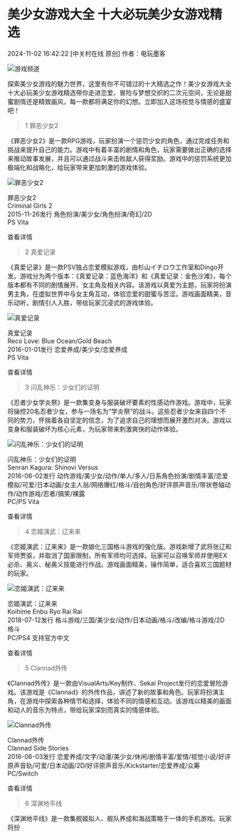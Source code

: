 # 美少女游戏大全 十大必玩美少女游戏精选

2024-11-02 16:42:22   [中关村在线 原创]   作者：电玩墨客

![游戏频道](https://pro-fd.zol-img.com.cn/g7/M00/03/00/ChMkLGYCmwKIdvRtAAFVzI_p5zUAAcNHAO3hXcAAVXk222.jpg)

探索美少女游戏的魅力世界，这里有你不可错过的十大精选之作！美少女游戏大全 十大必玩美少女游戏精选带你走进恋爱、冒险与梦想交织的二次元空间，无论是甜蜜剧情还是精致画风，每一款都将满足你的幻想。立即加入这场视觉与情感的盛宴吧！

> 1 罪恶少女2

《罪恶少女2》是一款RPG游戏，玩家扮演一个惩罚少女的角色，通过完成任务和挑战来提升自己的能力。游戏中有着丰富的剧情和角色，玩家需要做出正确的选择来推动故事发展，并且可以通过战斗来击败敌人获得奖励。游戏中的惩罚系统更加极端化和战略化，给玩家带来更加刺激的游戏体验。

![罪恶少女2](https://pro-fd.zol-img.com.cn/g7/M00/03/00/ChMkLGYCmwKIdvRtAAFVzI_p5zUAAcNHAO3hXcAAVXk222.jpg)
  
罪恶少女2  
Criminal Girls 2  
2015-11-26发行 角色扮演/美少女/角色扮演/奇幻/2D  
PS Vita  

查看详情

> 2 真爱记录

《真爱记录》是一款PSV独占恋爱模拟游戏，由杉山イチロウ工作室和Dingo开发。游戏分为两个版本：《真爱记录：蓝色海洋》和《真爱记录：金色沙滩》，每个版本都有不同的剧情展开、女主角及相关内容。该游戏以真爱为主题，玩家将扮演男主角，在虚拟世界中与女主角互动，体验恋爱的甜蜜与苦涩。游戏画面精美，音乐动听，剧情引人入胜，带给玩家沉浸式的游戏体验。

![真爱记录](https://pro-fd.zol-img.com.cn/g7/M00/0D/0C/ChMkLGYYHYOIAWNvAAAxKHPGB6kAAc4AAB3lqMAADFA721.jpg)

真爱记录  
Reco Love: Blue Ocean/Gold Beach  
2016-01-01发行 恋爱养成/美少女/恋爱养成  
PS Vita  

查看详情

> 3 闪乱神乐：少女们的证明

《忍者少女学炎祭》是一款集变身与服装破坏要素的性感动作游戏。游戏中，玩家将操控20名忍者少女，参与一场名为“学炎祭”的战斗。这些忍者少女来自四个不同的势力，怀揣着各自坚定的信念，为了追求自己的理想而展开激烈对决。游戏以变身和服装破坏为核心元素，为玩家带来刺激爽快的动作体验。

![闪乱神乐：少女们的证明](https://pro-fd.zol-img.com.cn/g7/M00/03/01/ChMkLGYCr3mIfE25AADr79pgwmgAAcNSwJ92-0AAOwH771.jpg)

闪乱神乐：少女们的证明  
Senran Kagura: Shinovi Versus  
2016-06-02发行 动作游戏/美少女/动作/单人/多人/日系角色扮演/剧情丰富/恋爱模拟/可爱/日本动画/女主人翁/网络爆红/格斗/自创角色/好评原声音乐/带状卷轴动作/动作游戏/忍者/搞笑/裸露  
PC/PS Vita  

查看详情

> 4 恋姬演武：辽来来

《恋姬演武：辽来来》是一款娘化三国格斗游戏的强化版。游戏新增了武将张辽和军师贾驱，并取消了国家限制，所有军师均可选择。玩家可以召唤军师并使用EX必杀、奥义、秘奥义技能进行作战。游戏画面精美，操作简单，适合喜欢三国题材的玩家。

![恋姬演武：辽来来](https://pro-fd.zol-img.com.cn/g7/M00/03/07/ChMkLGYDZWaIfySWAADvWS1QLHEAAcOyQGbRqcAAO9x437.jpg)

恋姬演武：辽来来  
Koihime Enbu Ryo Rai Rai  
2018-07-12发行 格斗游戏/三国/美少女/动作/日本动画/格斗/改编/格斗游戏/2D 格斗  
PC/PS4 支持官方中文  

查看详情

> 5 Clannad外传

《Clannad外传》是一款由VisualArts/Key制作、Sekai Project发行的恋爱冒险游戏。该游戏是《Clannad》的外传作品，讲述了新的故事和角色。玩家将扮演主角，在游戏中探索各种情节和选择，体验不同的情感和互动。该游戏以精美的画面和动人的音乐为特点，带给玩家深刻而真实的情感体验。

![Clannad外传](https://pro-fd.zol-img.com.cn/g7/M00/04/0A/ChMkK2cMHW6IdsrdAAAxS6dVQ2wAAkSyAG2EPIAADFj404.jpg)

Clannad外传  
Clannad Side Stories  
2016-06-03发行 恋爱养成/文字/动漫/美少女/休闲/剧情丰富/爱情/视觉小说/好评原声音轨/可爱/日本动画/2D/好评原声音乐/Kickstarter/恋爱养成/众筹  
PC/Switch  

查看详情

> 6 深渊地平线

《深渊地平线》是一款集舰姬拟人、舰队养成和海战策略于一体的手机游戏。玩家将扮